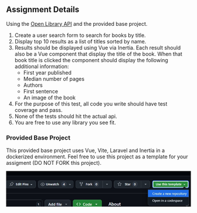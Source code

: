 ## Assignment Details


Using the [Open Library API](https://openlibrary.org/developers/api)
and the provided base project.

1. Create a user search form to search for books by title. 
1. Display top 10 results as a list of titles sorted by name.
1. Results should be displayed using Vue via Inertia.  Each result should also be a Vue component that display the title of the book.  When that book title is clicked the component should display the following additional information:
    - First year published
    - Median number of pages
    - Authors
    - First sentence 
    - An image of the book  
1. For the purpose of this test, all code you write should have test coverage and pass.
1. None of the tests should hit the actual api.
1. You are free to use any library you see fit.


### Provided Base Project
This provided base project uses Vue, Vite, Laravel and Inertia in a dockerized environment.
Feel free to use this project as a template for your assigment (DO NOT FORK this project).

![Template](./readme/template.jpg)
